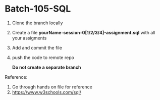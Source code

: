 # Batch-105-SQL

1. Clone the branch locally
2. Create a file **yourName-session-0[1/2/3/4]-assignment.sql** with all your assigments
3. Add and commit the file
4. push the code to remote repo

   **Do not create a separate branch**

Reference:

1. Go through hands on file for reference
2. https://www.w3schools.com/sql/

